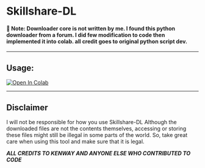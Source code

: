 ﻿# Skillshare-DL

<h4>📝 Note: Downloader core is not written by me. I found this python downloader from a forum. I did few modification to code then implemented it into colab. all credit goes to original python script dev.</h4>

<hr>

## Usage:

<a href="https://colab.research.google.com/github/calvinhobbes23/Skillshare-DL/Skillshare_DL_%5BKENWAY%5D.ipynb" target="_blank"><img src="https://colab.research.google.com/assets/colab-badge.svg" alt="Open In Colab"/></a>

<hr>

## Disclaimer

I will not be responsible for how you use Skillshare-DL
Although the downloaded files are not the contents themselves, accessing or storing these files might still be illegal in some parts of the world. So, take great care when using this tool and make sure that it is legal.

*******ALL CREDITS TO KENWAY AND ANYONE ELSE WHO CONTRIBUTED TO CODE*******
